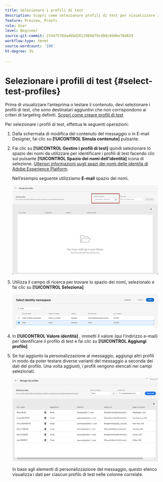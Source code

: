 ```yaml
---
title: Selezionare i profili di test
description: Scopri come selezionare profili di test per visualizzare in anteprima e testare i contenuti.
feature: Preview, Proofs
role: User
level: Beginner
source-git-commit: 27447578dad6bd2612989d79cd0dc8ddbe78d629
workflow-type: tm+mt
source-wordcount: '198'
ht-degree: 3%

---
```


# Selezionare i profili di test {#select-test-profiles}

Prima di visualizzare l’anteprima o testare il contenuto, devi selezionare i profili di test, che sono destinatari aggiuntivi che non corrispondono ai criteri di targeting definiti. [Scopri come creare profili di test](../audience/creating-test-profiles.md)

Per selezionare i profili di test, effettua le seguenti operazioni:

1. Dalla schermata di modifica del contenuto del messaggio o in E-mail Designer, fai clic su **[!UICONTROL Simula contenuto]** pulsante.

1. Fai clic su **[!UICONTROL Gestire i profili di test]** quindi selezionare lo spazio dei nomi da utilizzare per identificare i profili di test facendo clic sul pulsante **[!UICONTROL Spazio dei nomi dell’identità]** icona di selezione. [Ulteriori informazioni sugli spazi dei nomi delle identità di Adobe Experience Platform](../audience/get-started-identity.md).

   Nell’esempio seguente utilizziamo **E-mail** spazio dei nomi.

   ![](../email/assets/previewselect-namespace.png)

1. Utilizza il campo di ricerca per trovare lo spazio dei nomi, selezionalo e fai clic su **[!UICONTROL Seleziona]**

   ![](../email/assets/preview-email-namespace.png)

1. In **[!UICONTROL Valore identità]** , immetti il valore (qui l’indirizzo e-mail) per identificare il profilo di test e fai clic su **[!UICONTROL Aggiungi profilo]**.

   <!--![](assets/preview-identity-value.png)-->

1. Se hai aggiunto la personalizzazione al messaggio, aggiungi altri profili in modo da poter testare diverse varianti del messaggio a seconda dei dati del profilo. Una volta aggiunti, i profili vengono elencati nei campi selezionati.

   ![](../email/assets/preview-profile-list.png)

   In base agli elementi di personalizzazione del messaggio, questo elenco visualizza i dati per ciascun profilo di test nelle colonne correlate.
